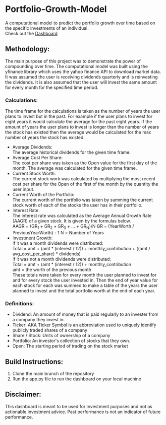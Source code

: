# Portfolio-Growth-Model
A computational model to predict the portfolio growth over time based on the specific investments of an individual.  
Check out the [Dashboard](https://portfolio-growth-model.herokuapp.com/)  

## Methodology:  
The main purpose of this project was to demonstrate the power of compounding over time.  The computational model was built using the yfinance library which uses the yahoo finance API to download market data. It was assumed the user is receiving dividends quarterly and is reinvesting the dividends. It is also assumed that the user will invest the same amount for every month for the specified time period.  

### Calculations:  
The time frame for the calculations is taken as the number of years the user plans to invest but in the past. For example if the user plans to invest for eight years it would calculate the average for the past eight years. If the amount of years the user plans to invest is longer than the number of years the stock has existed then the average would be calculated for the max number of years the stock has existed.
- Average Dividends:  
    The average historical dividends for the given time frame. 
- Average Cost Per Share:  
    The cost per share was taken as the Open value for the first day of the month. The average was calculated for the given time frame. 
- Current Stock Worth:  
    The current stock work was calculated by multiplying the most recent cost per share for the Open of the first of the month by the quantity the user input. 
- Current Worth of the Portfolio:  
    The current worth of the portfolio was taken by summing the current stock worth of each of the stocks the user has in their portfolio. 
- Interest Rate:   
    The interest rate was calculated as the Average Annual Growth Rate (AAGR) of a given stock. It is given by the formulas below.  
        AAGR = (GR<sub>1</sub> + GR<sub>2</sub> + GR<sub>3</sub> + ... + GR<sub>N</sub>)/N
        GR = (YearWorth / PreviousYearWorth) - 1
        N = Number of Years
- Investment Growth:   
    If it was a month dividends were distributed:  
        Total = amt + (amt * (interest / 12)) + monthly_contribution + ((amt / avg_cost_per_share) * dividends)   
    If it was not a month dividends were distributed:  
        Total = amt + (amt * (interest / 12)) + monthly_contribution  
    amt = the worth of the previous month   
    These totals were taken for every month the user planned to invest for and for every stock the user invested in. Then the end of year value for each stock for each     was summed to make a table of the years the user planned to invest and the total portfolio worth at the end of each year. 
    
### Definitions:  
- Dividend: An amount of money that is paid regularly to an invester from a company they invest in. 
- Ticker: AKA Ticker Symbol is an abbreviation used to uniquely identify publicly traded shares of a company
- Share / Stock: Units of ownership of a company
- Portfolio: An investor's collection of stocks that they own.
- Open: The starting period of trading on the stock market

## Build Instructions:  
1. Clone the main branch of the repository
2. Run the app.py file to run the dashboard on your local machine  

## Disclaimer:
This dashboard is meant to be used for investment purposes and not as actionable investment advice. Past performance is not an indicator of future performance.  
